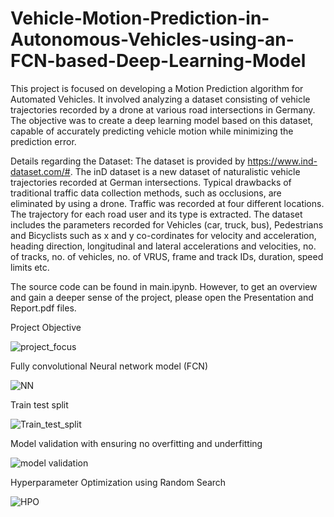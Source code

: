 # Vehicle-Motion-Prediction-in-Autonomous-Vehicles-using-an-FCN-based-Deep-Learning-Model

This project is focused on developing a Motion Prediction algorithm for Automated Vehicles. It involved analyzing a dataset consisting of vehicle trajectories recorded by a drone at various road intersections in Germany. The objective was to create a deep learning model based on this dataset, capable of accurately predicting vehicle motion while minimizing the prediction error.

Details regarding the Dataset:
The dataset is provided by https://www.ind-dataset.com/#. The inD dataset is a new dataset of naturalistic vehicle trajectories recorded at German intersections. Typical drawbacks of traditional traffic data collection methods, such as occlusions, are eliminated by using a drone. Traffic was recorded at four different locations. The trajectory for each road user and its type is extracted. The dataset includes the parameters recorded for Vehicles (car, truck, bus), Pedestrians and Bicyclists such as x and y co-cordinates for velocity and acceleration, heading direction, longitudinal and lateral accelerations and velocities, no. of tracks, no. of vehicles, no. of VRUS, frame and track IDs, duration, speed limits etc. 

The source code can be found in main.ipynb. However, to get an overview and gain a deeper sense of the project, please open the Presentation and Report.pdf files.

Project Objective

![project_focus](https://user-images.githubusercontent.com/18647382/234331087-3f650744-ccf3-49e7-87b5-5d7c398e41f4.png)

Fully convolutional Neural network model (FCN)

![NN](https://user-images.githubusercontent.com/18647382/234331408-c28a3af0-db2a-4682-9239-72a1462cde35.png)

Train test split 

![Train_test_split](https://user-images.githubusercontent.com/18647382/234331639-0fcdfaa8-90fd-4247-bcd0-46a30215c380.png)

Model validation with ensuring no overfitting and underfitting

![model validation](https://user-images.githubusercontent.com/18647382/234332376-3aa29286-e1da-4e27-ae37-9aa65f284553.png)

Hyperparameter Optimization using Random Search

![HPO](https://user-images.githubusercontent.com/18647382/234332538-c0fc2bf3-9758-4dc1-8d72-38db3c709c52.png)


